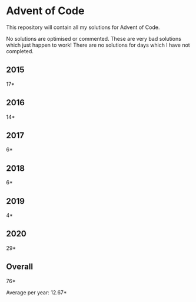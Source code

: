 # Advent of Code

This repository will contain all my solutions for Advent of Code.

No solutions are optimised or commented.  These are very bad solutions which just happen to work!
There are no solutions for days which I have not completed.

## 2015
17*

## 2016 
14*

## 2017
6*

## 2018
6*

## 2019
4*

## 2020
29*

## Overall
76*

Average per year: 12.67*
